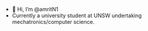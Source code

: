 - 👋 Hi, I’m @amritN1
- Currently a university student at UNSW undertaking mechatronics/computer science.

<!---
amritN1/amritN1 is a ✨ special ✨ repository because its `README.md` (this file) appears on your GitHub profile.
You can click the Preview link to take a look at your changes.
--->
